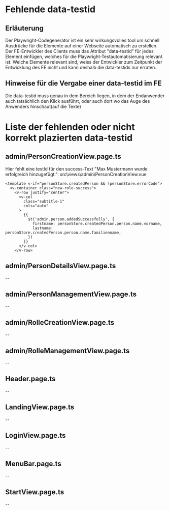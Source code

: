 # Fehlende data-testid
## Erläuterung
Der Playwright-Codegenerator ist ein sehr wirkungsvolles tool um schnell Ausdrücke für die Elemente auf einer Webseite automatisch zu erstellen.
Der FE-Entwickler des Clients muss das Attribut "data-testid" für jedes Element einfügen, welches für die Playwright-Testautomatisierung relevant ist.
Welche Elemente relevant sind, weiss der Entwickler zum Zeitpunkt der Entwicklung des FE nicht und kann deshalb die data-testids nur erraten.

## Hinweise für die Vergabe einer data-testid im FE
Die data-testid muss genau in dem Bereich liegen, in dem der Endanwender auch tatsächlich den Klick ausführt, oder auch dort wo das Auge des Anwenders hinschaut(auf die Texte)

# Liste der fehlenden oder nicht korrekt plazierten data-testid
## admin/PersonCreationView.page.ts

Hier fehlt eine testId für den success-Text "Max Mustermann wurde erfolgreich hinzugefügt.":
src\views\admin\PersonCreationView.vue
<!-- Result template on success after submit  -->
    <template v-if="personStore.createdPerson && !personStore.errorCode">
      <v-container class="new-role-success">
        <v-row justify="center">
          <v-col
            class="subtitle-1"
            cols="auto"
          >
            {{
              $t('admin.person.addedSuccessfully', {
                firstname: personStore.createdPerson.person.name.vorname,
                lastname: personStore.createdPerson.person.name.familienname,
              })
            }}
          </v-col>
        </v-row>


## admin/PersonDetailsView.page.ts
--

## admin/PersonManagementView.page.ts
--

## admin/RolleCreationView.page.ts
--

## admin/RolleManagementView.page.ts
--

## Header.page.ts
--

## LandingView.page.ts
--

## LoginView.page.ts
--

## MenuBar.page.ts
--

## StartView.page.ts
--